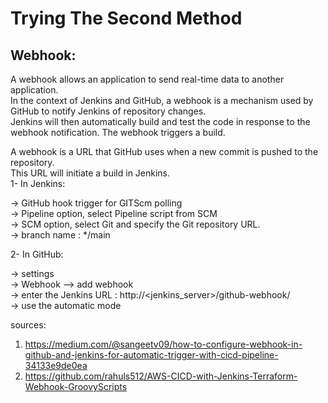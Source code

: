 # Trying The Second Method

## Webhook:
A webhook allows an application to send real-time data to another application. </br>
In the context of Jenkins and GitHub, a webhook is a mechanism used by GitHub to notify Jenkins of repository changes. </br>
Jenkins will then automatically build and test the code in response to the webhook notification. The webhook triggers a build. </br>

A webhook is a URL that GitHub uses when a new commit is pushed to the repository.</br> This URL will initiate a build in Jenkins.
</br>
1- In Jenkins: </br>

-> GitHub hook trigger for GITScm polling </br>
-> Pipeline option, select Pipeline script from SCM </br>
-> SCM option, select Git and specify the Git repository URL. </br>
-> branch name : */main </br>

2- In GitHub: </br>

-> settings</br>
-> Webhook --> add webhook </br> 
-> enter the Jenkins URL : http://<jenkins_server>/github-webhook/ </br>
-> use the automatic mode </br>

sources: </br>
1. https://medium.com/@sangeetv09/how-to-configure-webhook-in-github-and-jenkins-for-automatic-trigger-with-cicd-pipeline-34133e9de0ea
2. https://github.com/rahuls512/AWS-CICD-with-Jenkins-Terraform-Webhook-GroovyScripts
